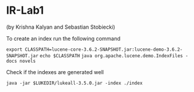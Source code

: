 # IR-Lab1
(by Krishna Kalyan and Sebastian Stobiecki)

To create an index run the following command 

`export CLASSPATH=lucene-core-3.6.2-SNAPSHOT.jar:lucene-demo-3.6.2-SNAPSHOT.jar`
`echo $CLASSPATH`
`java org.apache.lucene.demo.IndexFiles -docs novels`

Check if the indexes are generated well

`java -jar $LUKEDIR/lukeall-3.5.0.jar -index ./index`

